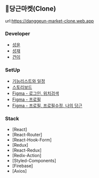 ## 🥕당근마켓(Clone)
url:https://danggeun-market-clone.web.app

### Developer

- [성윤](https://github.com/sungyun6789)
- [성재](https://github.com/stjae)
- [건이](https://github.com/designagune)

### SetUp

- [기능리스트와 일정](https://docs.google.com/spreadsheets/d/1VK7sS9dsnflOHcjKx3gA4v0eiZjsmXQ4ujO0o1Dpgzw/edit#gid=0)
- [스토리보드](https://docs.google.com/presentation/d/1Beo0w6yuqUbI_hkpOvtZcjEP-LNY0r86GQ9obX7zVBk/edit#slide=id.gac9048d8c5_0_49)
- [Figma - 로그인, 위치검색](https://www.figma.com/file/MT0GvguLZRFQ1hd14yT2xL/Dangun?node-id=0%3A1)
- [Figma - 프로필](https://www.figma.com/file/KViW9jZ3vjDb1MjaklDg3r/Untitled?node-id=0%3A1)
- [Figma - 프로필, 프로필수정, 나의 당근](https://www.figma.com/file/IL2j9rd338DbZlXTgipAjX/mydangguen?node-id=0%3A1)

### Stack

- [React]
- [React-Router]
- [React-Hook-Form]
- [Redux]
- [React-Redux]
- [Redix-Action]
- [Styled-Components]
- [Firebase]
- [Axios]
